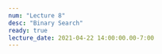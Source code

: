 ```yaml
---
num: "Lecture 8"
desc: "Binary Search"
ready: true
lecture_date: 2021-04-22 14:00:00.00-7:00
---
```

